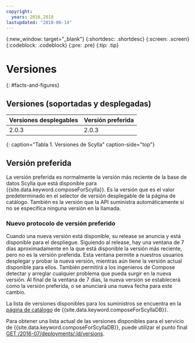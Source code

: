 ```yaml
---
copyright:
  years: 2016,2018
lastupdated: "2018-06-14"
---
```


{:new_window: target="_blank"}
{:shortdesc: .shortdesc}
{:screen: .screen}
{:codeblock: .codeblock}
{:pre: .pre}
{:tip: .tip}

# Versiones 
{: #facts-and-figures}

## Versiones (soportadas y desplegadas)

Versiones desplegables| Versión preferida
----------|-----------
2.0.3 | 2.0.3
{: caption="Tabla 1. Versiones de Scylla" caption-side="top"}

## Versión preferida

La versión preferida es normalmente la versión más reciente de la base de datos Scylla que está disponible para {{site.data.keyword.composeForScylla}}. Es la versión que es el valor predeterminado en el selector de versión desplegable de la página de catálogo. También es la versión que la API suministra automáticamente si no se especifica ninguna versión en la llamada.

### Nuevo protocolo de versión preferido

Cuando una nueva versión está disponible, su release se anuncia y está disponible para el despliegue. Siguiendo al release, hay una ventana de 7 días aproximadamente en la que está disponible la versión más reciente, pero no es la versión preferida. Esta ventana permite a nuestros usuarios desplegar y probar la nueva versión, mientras aún tiene la versión actual disponible para ellos. También permitirá a los ingenieros de Compose detectar y arreglar cualquier problema que pueda surgir en la nueva versión. Al final de la ventana de 7 días, la nueva versión se establecerá como la versión preferida, o se anunciará una nueva fecha para este cambio.

La lista de versiones disponibles para los suministros se encuentra en la [página de catálogo](https://console.{DomainName}/catalog/services/compose-for-scylladb) de {{site.data.keyword.composeForScyllaDB}}.

Para obtener una lista actual de las versiones disponibles para el servicio de {{site.data.keyword.composeForScyllaDB}}, puede utilizar el punto final
[GET /2016-07/deployments/:id/versions](https://apidocs.compose.com/v1.0/reference#2016-07-get-deployments-versions).
